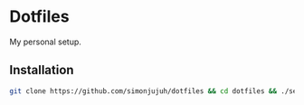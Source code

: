 # Dotfiles
My personal setup.

## Installation

```bash
git clone https://github.com/simonjujuh/dotfiles && cd dotfiles && ./setup.sh
```
